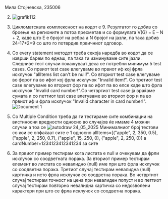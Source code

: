 Мила Стојчевска, 235006


2. ![grafik112](https://github.com/user-attachments/assets/8e03621b-f0ec-4844-a320-832316d16d56)
   
3. Цикломатската комплексност на кодот е 9. Резултатот го добив со броење на регионите а потоа пресметав и со формулата V(G) = E – N + 2, каде што Е е бројот на ребра а N бројот на јазли, па така добив 24-17+2=9 со што го потврдив првичниот одговор.

4. Со every statement методот треба секоја наредба во кодот да се изврши барем по еднаш, па така ги изминуваме сите јазли. Следниве тест случаи покажуваат дека се потребни минимум 5 test cases. Со првиот test case влегуваме во првиот иф кој фрла исклучок "allItems list can't be null!". Со вториот test case влегуваме во форот па во ифот кој фрла исклучок "Invalid item!". Со третиот test case влегуваме во вториот фор па во ифот па во елсе каде што фрла исклучок "Invalid card number!".Со четвртиот test case ја враќаме сумата и со петтиот test case влегуваме во вториот фор и па во првиот иф и фрла исклучок "Invalid character in card number!".
![Document 1](https://github.com/user-attachments/assets/3882b039-a7ea-4bff-9228-e8f16efb1398)

5. Со Multiple Condition треба да ги тестираме сите комбинации на вистиносни вредности односно во случајов ќе имаме 4 можни случаи а тоа се ![autodraw 24_05_2025](https://github.com/user-attachments/assets/12120c79-0dc1-44fe-a260-6030b9c28052)
Минималниот број тестови со кои се опфаќаат сите е 1 односно
allItems=[("apple", 2, 350, 0.5), ("apple", 2, 250, 0.7), ("apple", 15, 250, 0), ("apple", 2, 250, 0)] a cardNumber=1234123412341234 за сите

6. За првиот пример тестирам кога листата е null и очекувам да фрли исклучок со соодветната порака. За вториот пример тестирам елемент во листата со невалидно (null) име при што фрла исклучок со соодветна порака. Третиот случај тестирам невалидна (null) картичка и исто фрла исклучок со соодветна порака. Во четвртиот случај тестирам точност на цена при невалиден попуст и во петтиот случај тестирам повторно невалидна картичка со недозволени карактери при што се фрла исклучок со соодветна порака.
